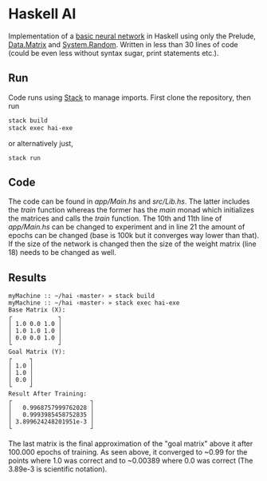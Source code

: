# Haskell AI
Implementation of a [basic neural network](https://iamtrask.github.io/2015/07/12/basic-python-network/) in Haskell using only the Prelude, [Data.Matrix](https://hackage.haskell.org/package/matrix-0.3.6.1) and [System.Random](https://hackage.haskell.org/package/random).
Written in less than 30 lines of code (could be even less without syntax sugar, print statements etc.).

## Run
Code runs using [Stack](https://docs.haskellstack.org/en/stable/README/) to manage imports. First clone the repository, then run

```bash
stack build
stack exec hai-exe
```
or alternatively just,

```
stack run
```

## Code
The code can be found in *app/Main.hs* and *src/Lib.hs*. The latter includes the *train* function whereas the former has the *main* monad which initializes the matrices and calls the *train* function.
The 10th and 11th line of *app/Main.hs* can be changed to experiment and in line 21 the amount of epochs can be changed (base is 100k but it converges way lower than that).
If the size of the network is changed then the size of the weight matrix (line 18) needs to be changed as well.

## Results
```terminal
myMachine :: ~/hai ‹master› » stack build
myMachine :: ~/hai ‹master› » stack exec hai-exe
Base Matrix (X):
┌             ┐
│ 1.0 0.0 1.0 │
│ 1.0 1.0 1.0 │
│ 0.0 0.0 1.0 │
└             ┘
Goal Matrix (Y):
┌     ┐
│ 1.0 │
│ 1.0 │
│ 0.0 │
└     ┘
Result After Training:
┌                      ┐
│   0.9968757999762028 │
│   0.9993985458752835 │
│ 3.899624248201951e-3 │
└                      ┘
```
The last matrix is the final approximation of the "goal matrix" above it after 100.000 epochs of training. As seen above, it converged to ~0.99 for the points where 1.0 was correct and to ~0.00389 where 0.0 was correct (The 3.89e-3 is scientific notation).
